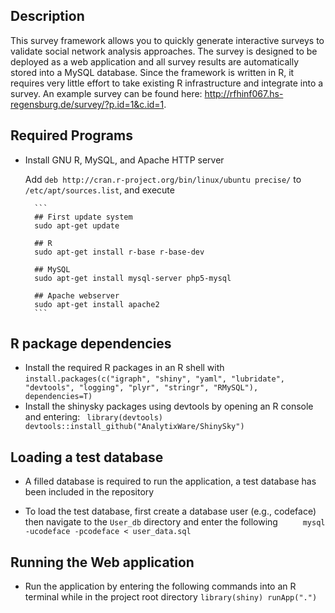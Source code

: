 ## Description
This survey framework allows you to quickly generate interactive surveys to validate social network analysis approaches.
The survey is designed to be deployed as a web application and all survey results are automatically stored into a MySQL database.
Since the framework is written in R, it requires very little effort to take existing R infrastructure and integrate into a survey.
An example survey can be found here: http://rfhinf067.hs-regensburg.de/survey/?p.id=1&c.id=1.

## Required Programs
* Install GNU R, MySQL, and Apache HTTP server

  Add `deb http://cran.r-project.org/bin/linux/ubuntu precise/`
  to `/etc/apt/sources.list`, and execute

        ```
        ## First update system
        sudo apt-get update

        ## R
        sudo apt-get install r-base r-base-dev

        ## MySQL
        sudo apt-get install mysql-server php5-mysql

        ## Apache webserver
        sudo apt-get install apache2        
        ```

## R package dependencies

* Install the required R packages in an R shell with
        ```
        install.packages(c("igraph", "shiny", "yaml", "lubridate",
                           "devtools", "logging", "plyr", "stringr",
                           "RMySQL"), dependencies=T)
        ```
* Install the shinysky packages using devtools by opening an R console and entering:
        ```	
	library(devtools)
	devtools::install_github("AnalytixWare/ShinySky")
        ```
## Loading a test database

* A filled database is required to run the application, a test database has been included in the repository

* To load the test database, first create a database user (e.g., codeface) then navigate to the `User_db` directory and enter the following
        ```     
        mysql -ucodeface -pcodeface < user_data.sql
        ```
## Running the Web application

* Run the application by entering the following commands into an R terminal while in the project root directory
        ```
        library(shiny)
        runApp(".")
        ```
